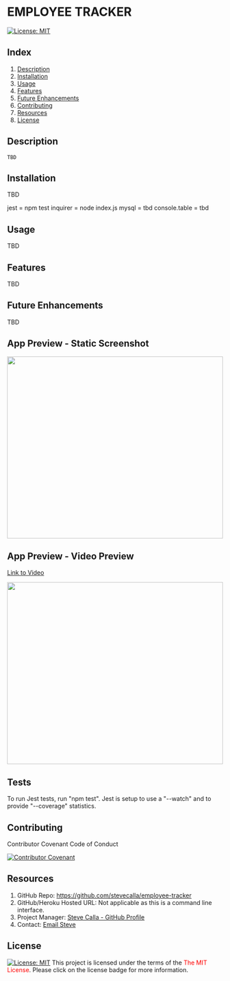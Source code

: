 # EMPLOYEE TRACKER 
[![License:  MIT](https://img.shields.io/badge/License-MIT-yellow.svg)](https://opensource.org/licenses/MIT)

## Index

1. [Description](#description)
2. [Installation](#installation)
3. [Usage](#usage)
4. [Features](#features)
5. [Future Enhancements](#future-enhancements)
6. [Contributing](#contributing)
7. [Resources](#resources)
8. [License](#license)

## Description

```
TBD
```

## Installation

TBD

jest = npm test
inquirer = node index.js
mysql = tbd
console.table = tbd

## Usage

TBD

## Features

TBD
<!-- 
1. TBD
2. TBD
3. TBD
-->
## Future Enhancements

TBD
<!-- 
1. TBD
2. TBD
3. TBD
-->

## App Preview - Static Screenshot

<img alt="" src="./dist/images/webpage-static-image.png" width="100%" height="425"/>


## App Preview - Video Preview 
[Link to Video](https://www.youtube.com/watch?v=_hr9SKZC5Rc&feature=youtu.be)

<img alt="" src="./dist/images/app-video-demo.gif" width="100%" height="425"/>

## Tests

To run Jest tests, run "npm test". Jest is setup to use a "--watch" and to provide "--coverage" statistics.

## Contributing

Contributor Covenant Code of Conduct

[![Contributor Covenant](https://img.shields.io/badge/Contributor%20Covenant-2.1-4baaaa.svg)](https://www.contributor-covenant.org/version/2/1/code_of_conduct/code_of_conduct.md)

<!-- DELETE THIS SECTION FOR THE FINAL README. For more information on example contribution guidelines please see the links below.

1. Contributor Convent: [Information](https://www.contributor-covenant.org/)
2. Contributor Covenant Code of Conduct: [Markdown File](hhttps://www.contributor-covenant.org/version/2/1/code_of_conduct/code_of_conduct.md)
-->

## Resources

1. GitHub Repo: <https://github.com/stevecalla/employee-tracker>
2. GitHub/Heroku Hosted URL: Not applicable as this is a command line interface.
3. Project Manager: [Steve Calla - GitHub Profile](https://github.com/stevecalla)
4. Contact: [Email Steve](mailto:callasteven@gmail.com)

## License 

[![License:  MIT](https://img.shields.io/badge/License-MIT-yellow.svg)](https://opensource.org/licenses/MIT)
This project is licensed under the terms of the <span style="color:red">The MIT License</span>. Please click on the license badge for more information.

<!-- DELETE THIS SECTION FOR THE FINAL README. Per Github, you are under no obligation to choose a license. However, without a license, the default copyright laws apply, meaning that you retain all rights to your source code and no one may reproduce, distribute, or create derivative works from your work. If you're creating an open source project, we strongly encourage you to include an open source license. The Open Source Guide provides additional guidance on choosing the correct license for your project. SEE THE FOLLOWING LINKS FOR MORE INFORMATION:

1. GitHub: [Licensing a repository](https://docs.github.com/en/repositories/managing-your-repositorys-settings-and-features/customizing-your-repository/licensing-a-repository)
2. Open Source Guide: [To Choose A License](https://choosealicense.com/)
-->

<!-- OTHER SECTIONS IF YOU LIKE
## Technologies

1. HTML
2. CSS
3. JavaScript
4. GitHub (website hosting and source code management)
5. TBD
6. TBD

### 3rd Party Application Programming Interfaces

1. [TBD](https://TBD)
2. [TBD](https://TBD)
3. [TBD](https://TBD)

### Dependencies

1. [VS Code Live Server](https://ritwickdey.github.io/vscode-live-server/)

## Collaborators

1. FIRST & LAST NAME: [Github LINK](https://github.com/<Github user name>/)
2. FIRST & LAST NAME: [Github LINK](https://github.com/<Github user name>/)
3. FIRST & LAST NAME: [Github LINK](https://github.com/<Github user name>/)

## Resources

1. GitHub Repo: <https://github.com/tbd/tbd>
2. GitHub Hosted URL: <https://tbd.tbd.com/tbd>
-->
